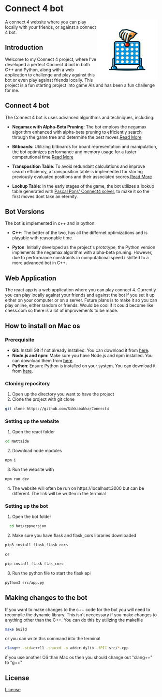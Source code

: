 # Connect 4 bot
<img src="https://github.com/Sikkabakka/Connect4/blob/main/Nettside/public/bilder/Icon.png" width="200" height="200" align="right" />

A connect 4 website where you can play locally with your friends, or against a connect 4 bot. 

## Introduction

Welcome to my Connect 4 project, where I've developed a perfect Connect 4 bot in both C++ and Python, along with a web application to challenge and play against this bot or even play against friends locally. This project is a fun starting project into game AIs and has been a fun challenge for me.

## Connect 4 bot
The Connect 4 bot is uses advanced algorithms and techniques, including:

- **Negamax with Alpha-Beta Pruning**: The bot employs the negamax  algorithm enhanced with alpha-beta pruning to efficiently search through the game tree and determine the best moves.[Read More](https://en.wikipedia.org/wiki/Negamax)
  
- **Bitboards**: Utilizing bitboards for board representation and manipulation, the bot optimizes performance and memory usage for a faster competutional time [Read More](https://en.wikipedia.org/wiki/Bitboard)
  
- **Transposition Table**: To avoid redundant calculations and improve search efficiency, a transposition table is implemented for storing previously evaluated positions and their associated scores.[Read More](https://en.wikipedia.org/wiki/Negamax)
  
- **Lookup Table**: In the early stages of the game, the bot utilizes a lookup table generated with [Pascal Pons' Connect4 solver](https://github.com/PascalPons/connect4), to make it so the first moves dont take an eternity.

## Bot Versions
The bot is implemented in c++ and in python:
- **C++**: The better of the two, has all the differnet optimizations and is playable with reasonable time.
  
- **Pyton**:  Initially developed as the project's prototype, the Python version implements the negamax algorithm with alpha-beta pruning. However, due to performance constraints in computational speed i shifted to a more advanced bot in C++.

## Web Application
The react app is a web application where you can play connect 4. Currently you can play locally against your friends and against the bot if you set it up either on your computer or on a server. 
Future plans is to make it so you can play online, either random or friends. Would be cool if it could become like chess.com so there is a lot of improvements to be made.

## How to install on Mac os

### Prerequisite
- **Git:** Install Git if not already installed. You can download it from [here](https://git-scm.com/downloads).
- **Node.js and npm**: Make sure you have Node.js and npm installed. You can download them from [here](https://nodejs.org/en).
- **Python**: Ensure Python is installed on your system. You can download it from [here](https://www.python.org/downloads/).

### Cloning repository
  1. Open up the directory you want to have the project
  2. Clone the project with git clone
```bash
git clone https://github.com/Sikkabakka/Connect4 
```
### Setting up the website
  1. Open the react folder
```bash
cd Nettside
```
2. Download node modules
```bash
npm i
```
3. Run the website with
```bash
npm run dev
```
4. The website will often be run on https://localhost:3000 but can be different. The link will be written in the terminal

### Setting up the bot
 1. Open the bot folder
```bash
  cd bot/cppversjon
```
2. Make sure you have flask and flask_cors libraries downloaded
```bash
pip3 install flask flask_cors
```
or 
```bash
pip install flask flas_cors
```
3. Run the python file to start the flask api
```bash
python3 src/app.py
```

## Making changes to the bot
 If you want to make changes to the c++ code for the bot you will need to recompile the dynamic library. This isn't neccessary if you make changes to anything other than the C++. 
 You can do this by utilizing the makefile
 ```bash
make build
```
or you can write this command into the terminal
```bash
clang++ -std=c++11 -shared -o adder.dylib -fPIC src/*.cpp
```
if you use another OS than Mac os then you should change out "clang++" to "g++"

## License
[License](LICENSE)



